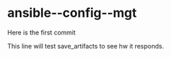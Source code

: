 # ansible--config--mgt

Here is the first commit

This line will test save_artifacts to see hw it responds.
